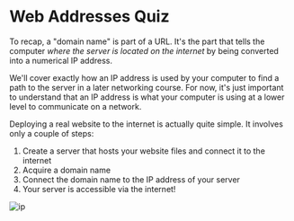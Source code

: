 # Web Addresses Quiz

To recap, a "domain name" is part of a URL. It's the part that tells the computer *where the server is located on the internet* by being converted into a numerical IP address.

We'll cover exactly how an IP address is used by your computer to find a path to the server in a later networking course. For now, it's just important to understand that an IP address is what your computer is using at a lower level to communicate on a network.

Deploying a real website to the internet is actually quite simple. It involves only a couple of steps:

1. Create a server that hosts your website files and connect it to the internet
2. Acquire a domain name
3. Connect the domain name to the IP address of your server
4. Your server is accessible via the internet!

![ip](https://i.imgur.com/vjjPt2a.png)
